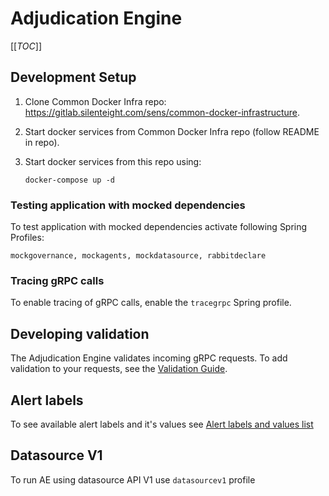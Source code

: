 # Adjudication Engine

[[_TOC_]]

## Development Setup

1. Clone Common Docker Infra repo: https://gitlab.silenteight.com/sens/common-docker-infrastructure.
2. Start docker services from Common Docker Infra repo (follow README in repo).
3. Start docker services from this repo using:

       docker-compose up -d

### Testing application with mocked dependencies

To test application with mocked dependencies activate following Spring Profiles:

    mockgovernance, mockagents, mockdatasource, rabbitdeclare

### Tracing gRPC calls

To enable tracing of gRPC calls, enable the `tracegrpc` Spring profile.

## Developing validation

The Adjudication Engine validates incoming gRPC requests.
To add validation to your requests, see the [Validation Guide](doc/validation-guide.md).

## Alert labels

To see available alert labels and it's values see [Alert labels and values list](doc/alert-labes-values.md)

## Datasource V1

To run AE using datasource API V1 use `datasourcev1` profile
